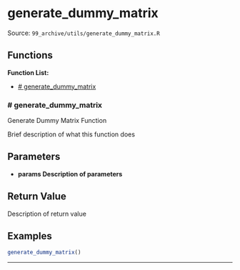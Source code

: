 # generate_dummy_matrix

Source: `99_archive/utils/generate_dummy_matrix.R`

## Functions

**Function List:**
- [# generate_dummy_matrix](#--generate-dummy-matrix)

### # generate_dummy_matrix

Generate Dummy Matrix Function

Brief description of what this function does


## Parameters

- **params Description of parameters**

## Return Value

Description of return value


## Examples

```r
generate_dummy_matrix()
```

---

